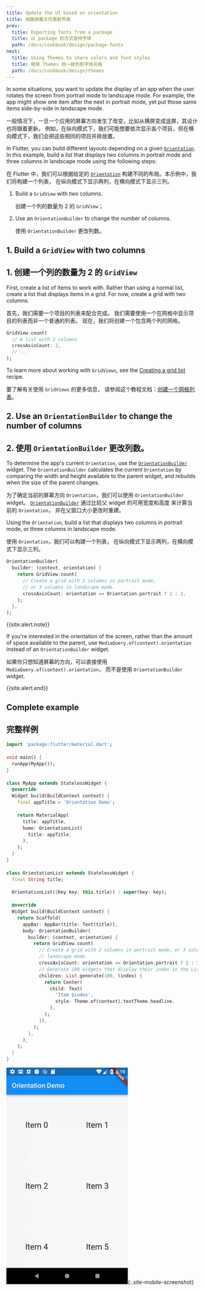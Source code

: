```yaml
---
title: Update the UI based on orientation
title: 根据屏幕方向更新界面
prev:
  title: Exporting fonts from a package
  title: 以 package 的方式使用字体
  path: /docs/cookbook/design/package-fonts
next:
  title: Using Themes to share colors and font styles
  title: 使用 Themes 统一颜色和字体风格
  path: /docs/cookbook/design/themes
---
```


In some situations,
you want to update the display of an app when the user
rotates the screen from portrait mode to landscape mode. For example,
the app might show one item after the next in portrait mode,
yet put those same items side-by-side in landscape mode.

一般情况下，一旦一个应用的屏幕方向发生了改变，比如从横屏变成竖屏，其设计也将跟着更新。
例如，在纵向模式下，我们可能想要依次显示各个项目，但在横向模式下，我们会把这些相同的项目并排放置。

In Flutter, you can build different layouts depending
on a given [`Orientation`][].
In this example, build a list that displays two columns in
portrait mode and three columns in landscape mode using the
following steps:

在 Flutter 中，我们可以根据给定的 [`Orientation`][]
构建不同的布局。本示例中，我们将构建一个列表，
在纵向模式下显示两列，在横向模式下显示三列。

  1. Build a `GridView` with two columns.
     
     创建一个列的数量为 2 的 `GridView`；
     
  2. Use an `OrientationBuilder` to change the number of columns.
  
     使用 `OrientationBuilder` 更改列数。

## 1. Build a `GridView` with two columns

## 1. 创建一个列的数量为 2 的 `GridView`

First, create a list of items to work with.
Rather than using a normal list,
create a list that displays items in a grid.
For now, create a grid with two columns.

首先，我们需要一个项目的列表来配合完成。
我们需要使用一个在网格中显示项目的列表而非一个普通的列表。
现在，我们将创建一个包含两个列的网格。

<!-- skip -->
```dart
GridView.count(
  // A list with 2 columns
  crossAxisCount: 2,
  // ...
);
```

To learn more about working with `GridViews`,
see the [Creating a grid list][] recipe.

要了解有关使用 `GridViews` 的更多信息，
请参阅这个教程文档：[创建一个网格列表](/docs/cookbook/lists/grid-lists)。

## 2. Use an `OrientationBuilder` to change the number of columns

## 2. 使用 `OrientationBuilder` 更改列数。

To determine the app's current `Orientation`, use the
[`OrientationBuilder`][] widget.
The `OrientationBuilder` calculates the current `Orientation` by
comparing the width and height available to the parent widget,
and rebuilds when the size of the parent changes.

为了确定当前的屏幕方向 `Orientation`，我们可以使用 `OrientationBuilder` widget。
[`OrientationBuilder`][] 通过比较父 widget 的可用宽度和高度
来计算当前的 `Orientation`，
并在父窗口大小更改时重建。

Using the `Orientation`, build a list that displays two columns in portrait
mode, or three columns in landscape mode.

使用 `Orientation`，我们可以构建一个列表，
在纵向模式下显示两列，在横向模式下显示三列。

<!-- skip -->
```dart
OrientationBuilder(
  builder: (context, orientation) {
    return GridView.count(
      // Create a grid with 2 columns in portrait mode,
      // or 3 columns in landscape mode.
      crossAxisCount: orientation == Orientation.portrait ? 2 : 3,
    );
  },
);
```

{{site.alert.note}}

  If you're interested in the orientation of the screen,
  rather than the amount of space available to the parent,
  use `MediaQuery.of(context).orientation` instead of an
  `OrientationBuilder` widget.
  
  如果你只想知道屏幕的方向，可以直接使用 `MediaQuery.of(context).orientation`，
  而不是使用 `OrientationBuilder` widget.

{{site.alert.end}}

## Complete example

## 完整样例

```dart
import 'package:flutter/material.dart';

void main() {
  runApp(MyApp());
}

class MyApp extends StatelessWidget {
  @override
  Widget build(BuildContext context) {
    final appTitle = 'Orientation Demo';

    return MaterialApp(
      title: appTitle,
      home: OrientationList(
        title: appTitle,
      ),
    );
  }
}

class OrientationList extends StatelessWidget {
  final String title;

  OrientationList({Key key, this.title}) : super(key: key);

  @override
  Widget build(BuildContext context) {
    return Scaffold(
      appBar: AppBar(title: Text(title)),
      body: OrientationBuilder(
        builder: (context, orientation) {
          return GridView.count(
            // Create a grid with 2 columns in portrait mode, or 3 columns in
            // landscape mode.
            crossAxisCount: orientation == Orientation.portrait ? 2 : 3,
            // Generate 100 widgets that display their index in the List.
            children: List.generate(100, (index) {
              return Center(
                child: Text(
                  'Item $index',
                  style: Theme.of(context).textTheme.headline,
                ),
              );
            }),
          );
        },
      ),
    );
  }
}
```

![Orientation Demo](/images/cookbook/orientation.gif){:.site-mobile-screenshot}


[Creating a grid list]: /docs/cookbook/lists/grid-lists
[`Orientation`]: {{site.api}}/flutter/widgets/Orientation-class.html
[`OrientationBuilder`]: {{site.api}}/flutter/widgets/OrientationBuilder-class.html
